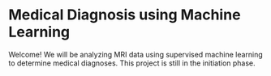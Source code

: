 # Medical Diagnosis using Machine Learning

Welcome! We will be analyzing MRI data using supervised machine learning to determine medical diagnoses. This project is still in the initiation phase. 
